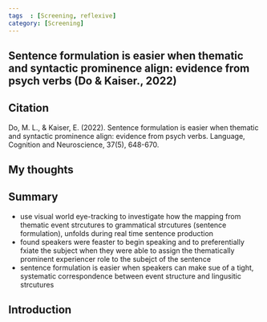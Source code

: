 ```yaml
---
tags  : [Screening, reflexive]
category: [Screening]
---
```

## Sentence formulation is easier when thematic and syntactic prominence align: evidence from psych verbs (Do & Kaiser., 2022)

## Citation 
Do, M. L., & Kaiser, E. (2022). Sentence formulation is easier when thematic and syntactic prominence align: evidence from psych verbs. Language, Cognition and Neuroscience, 37(5), 648-670.

## My thoughts


## Summary 
- use visual world eye-tracking to investigate how the mapping from thematic event strcutures to grammatical strcutures (sentence formulation), unfolds during real time sentence production
- found speakers were feaster to begin speaking and to preferentially fxiate the subject when they were able to assign the thematically prominent experiencer role to the subejct of the sentence
- sentence formulation is easier when speakers can make sue of a tight, systematic correspondence between event structure and lingusitic strcutures


## Introduction  
